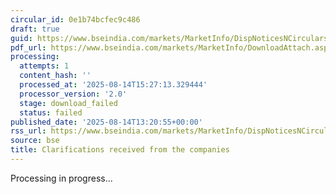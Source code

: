 ```yaml
---
circular_id: 0e1b74bcfec9c486
draft: true
guid: https://www.bseindia.com/markets/MarketInfo/DispNoticesNCirculars.aspx?Noticeid={C71405C1-2C4A-4BD3-B10C-07456008F54E}&noticeno=20250814-49&dt=08/14/2025&icount=49&totcount=59&flag=0
pdf_url: https://www.bseindia.com/markets/MarketInfo/DownloadAttach.aspx?id=20250814-49&attachedId=16e277d4-6372-4085-84b7-98e9b0792783
processing:
  attempts: 1
  content_hash: ''
  processed_at: '2025-08-14T15:27:13.329444'
  processor_version: '2.0'
  stage: download_failed
  status: failed
published_date: '2025-08-14T13:20:55+00:00'
rss_url: https://www.bseindia.com/markets/MarketInfo/DispNoticesNCirculars.aspx?Noticeid={C71405C1-2C4A-4BD3-B10C-07456008F54E}&noticeno=20250814-49&dt=08/14/2025&icount=49&totcount=59&flag=0
source: bse
title: Clarifications received from the companies
---
```


Processing in progress...